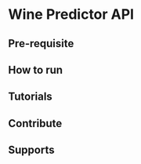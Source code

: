 # Wine Predictor API


## Pre-requisite 


## How to run 


## Tutorials


## Contribute 


## Supports


